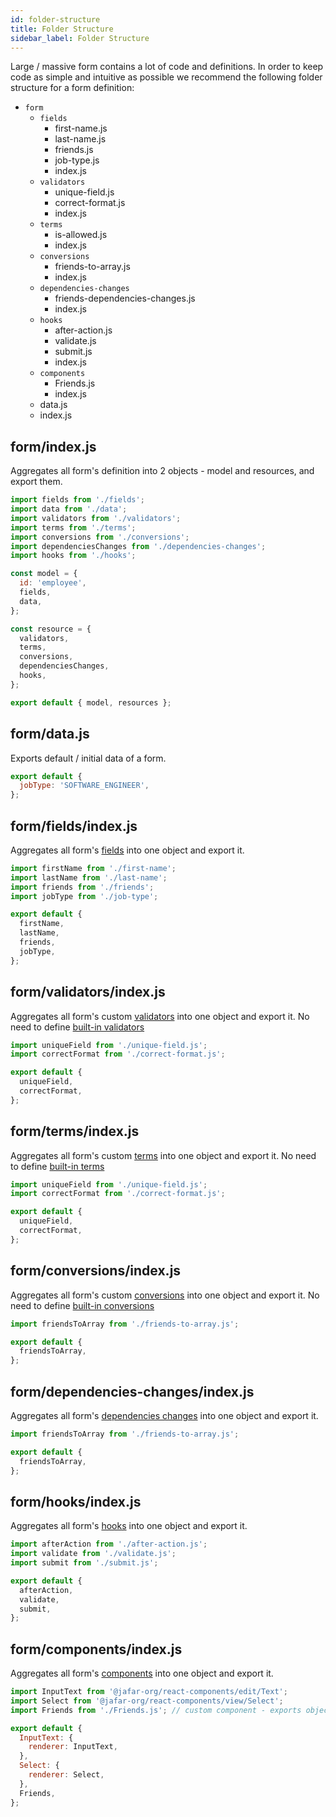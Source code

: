 ```yaml
---
id: folder-structure
title: Folder Structure
sidebar_label: Folder Structure
---
```


Large / massive form contains a lot of code and definitions. In order to keep code as simple and intuitive as possible we recommend the following folder structure for a form definition:

- `form`
  - `fields`
    - first-name.js
    - last-name.js
    - friends.js
    - job-type.js
    - index.js
  - `validators`
    - unique-field.js
    - correct-format.js
    - index.js
  - `terms`
    - is-allowed.js
    - index.js
  - `conversions`
    - friends-to-array.js
    - index.js
  - `dependencies-changes`
    - friends-dependencies-changes.js
    - index.js
  - `hooks`
    - after-action.js
    - validate.js
    - submit.js
    - index.js
  - `components`
    - Friends.js
    - index.js
  - data.js
  - index.js

## form/index.js

Aggregates all form's definition into 2 objects - model and resources, and export them.

```javascript
import fields from './fields';
import data from './data';
import validators from './validators';
import terms from './terms';
import conversions from './conversions';
import dependenciesChanges from './dependencies-changes';
import hooks from './hooks';

const model = {
  id: 'employee',
  fields,
  data,
};

const resource = {
  validators,
  terms,
  conversions,
  dependenciesChanges,
  hooks,
};

export default { model, resources };
```

## form/data.js

Exports default / initial data of a form.

```javascript
export default {
  jobType: 'SOFTWARE_ENGINEER',
};
```

## form/fields/index.js

Aggregates all form's [fields](fields) into one object and export it.

```javascript
import firstName from './first-name';
import lastName from './last-name';
import friends from './friends';
import jobType from './job-type';

export default {
  firstName,
  lastName,
  friends,
  jobType,
};
```

## form/validators/index.js

Aggregates all form's custom [validators](validators) into one object and export it. No need to define [built-in validators](validators#built-in-validators)

```javascript
import uniqueField from './unique-field.js';
import correctFormat from './correct-format.js';

export default { 
  uniqueField,
  correctFormat,
};
```

## form/terms/index.js

Aggregates all form's custom [terms](term) into one object and export it. No need to define [built-in terms](term#built-in-terms)

```javascript
import uniqueField from './unique-field.js';
import correctFormat from './correct-format.js';

export default { 
  uniqueField,
  correctFormat,
};
```

## form/conversions/index.js

Aggregates all form's custom [conversions](formatter-parser) into one object and export it. No need to define [built-in conversions](formatter-parser#built-in-conversions)

```javascript
import friendsToArray from './friends-to-array.js';

export default { 
  friendsToArray,
};
```

## form/dependencies-changes/index.js

Aggregates all form's [dependencies changes](dependencies-change) into one object and export it.

```javascript
import friendsToArray from './friends-to-array.js';

export default { 
  friendsToArray,
};
```

## form/hooks/index.js

Aggregates all form's [hooks](formatter-hooks) into one object and export it.

```javascript
import afterAction from './after-action.js';
import validate from './validate.js';
import submit from './submit.js';

export default { 
  afterAction,
  validate,
  submit,
};
```

## form/components/index.js

Aggregates all form's [components](component) into one object and export it.

```javascript
import InputText from '@jafar-org/react-components/edit/Text';
import Select from '@jafar-org/react-components/view/Select';
import Friends from './Friends.js'; // custom component - exports object { renderer, stateChange }

export default { 
  InputText: { 
    renderer: InputText, 
  },
  Select: { 
    renderer: Select, 
  },
  Friends,
};
```
